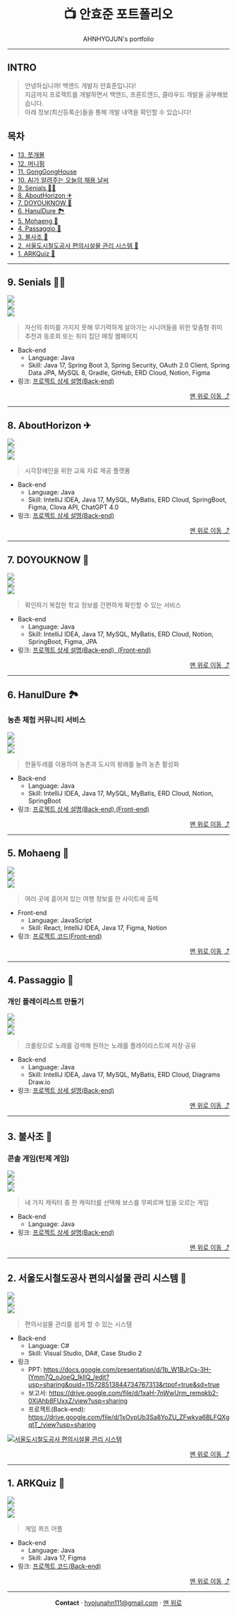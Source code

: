 <h1 align="center">📺 안효준 포트폴리오</h1>
<p align="center">AHNHYOJUN's portfolio</p>

<hr/>

<!-- 소개 -->
<h2>INTRO</h2>
<blockquote>
안녕하십니까! 백앤드 개발자 안효준입니다! <br/>
지금까지 프로젝트를 개발하면서 백엔드, 프론트엔드, 클라우드 개발을 공부해왔습니다. <br/>
아래 정보(최신등록순)들을 통해 개발 내역을 확인할 수 있습니다!
</blockquote>

<!-- 목차 -->
<h2 id="toc">목차</h2>

- [13. 쪼개몰](#zzogaemall)
- [12. 머니핑](#moneyping)
- [11. GongGongHouse](#gonggonghouse)
- [10. AI가 알려주는 오늘의 채용 날씨](#ai-weather)
- [9. Senials 👨‍🦳](#sinals)
- [8. AboutHorizon ✈](#abouthorizon)
- [7. DOYOUKNOW 🛴](#doyouknow)
- [6. HanulDure 🏞](#hanuldure)
- [5. Mohaeng 🛫](#mohaeng)
- [4. Passaggio 🎼](#passaggio)
- [3. 불사조 🧨](#bul-sajo)
- [2. 서울도시철도공사 편의시설물 관리 시스템 🚄](#seoul-metro-facility)
- [1. ARKQuiz 🎃](#arkquiz)

<hr/>











<!-- 9 -->
<h2 id="sinals">9. Senials 👨‍🦳</h2>

<p>
  <img src="https://img.shields.io/badge/기간-2024.09.11~2024.12.17-7952B3" /><br>
  <img src="https://img.shields.io/badge/역할-Github형상관리/SecurityLogin/OauthLogin-20C997" /><br>
  <img src="https://img.shields.io/badge/분야-시니어를 위한 취미 추천-0FA958" />
</p>

<blockquote>
자신의 취미를 가지지 못해 무기력하게 살아가는 시니어들을 위한 맞춤형 취미 추천과 동호회 또는 취미 집단 매칭 웹페이지
</blockquote>

- Back-end
  - Language: Java
  - Skill: Java 17, Spring Boot 3, Spring Security, OAuth 2.0 Client, Spring Data JPA, MySQL 8, Gradle, GitHub, ERD Cloud, Notion, Figma
- 링크: [프로젝트 상세 설명(Back-end)](https://github.com/DoYous/Senials-Backend/blob/main/README.md)

<p align="right"><a href="#toc">맨 위로 이동 ⤴</a></p>
<hr/>




<!-- 8 -->
<h2 id="abouthorizon">8. AboutHorizon ✈</h2>

<p>
  <img src="https://img.shields.io/badge/기간-2024.08.20~2024.08.21-7952B3" /><br>
  <img src="https://img.shields.io/badge/역할-녹음기/권한/Clova_API-20C997" /><br>
  <img src="https://img.shields.io/badge/분야-시각장애인_교육자료-0FA958" />
</p>

<blockquote>
시각장애인을 위한 교육 자료 제공 플랫폼
</blockquote>

- Back-end
  - Language: Java
  - Skill: IntelliJ IDEA, Java 17, MySQL, MyBatis, ERD Cloud, SpringBoot, Figma, Clova API, ChatGPT 4.0
- 링크: [프로젝트 상세 설명(Back-end)](https://github.com/36Clover/CloverChallenge/blob/main/README.md)

<p align="right"><a href="#toc">맨 위로 이동 ⤴</a></p>
<hr/>

<!-- 7 -->
<h2 id="doyouknow">7. DOYOUKNOW 🛴</h2>

<p>
  <img src="https://img.shields.io/badge/기간-2024.05.28~2024.06.14-7952B3" /><br>
  <img src="https://img.shields.io/badge/역할-메인페이지/카카오지도_API-20C997" /><br>
  <img src="https://img.shields.io/badge/분야-학교정보_공유-0FA958" />
</p>

<blockquote>
확인하기 복잡한 학교 정보를 간편하게 확인할 수 있는 서비스
</blockquote>

- Back-end
  - Language: Java
  - Skill: IntelliJ IDEA, Java 17, MySQL, MyBatis, ERD Cloud, Notion, SpringBoot, Figma, JPA
- 링크: [프로젝트 상세 설명(Back-end), (Front-end)](https://github.com/hyojunahn111/DOYOUKNOW/blob/main/README.md)

<p align="right"><a href="#toc">맨 위로 이동 ⤴</a></p>
<hr/>

<!-- 6 -->
<h2 id="hanuldure">6. HanulDure 🏞</h2>
<h3>농촌 체험 커뮤니티 서비스</h3>

<p>
  <img src="https://img.shields.io/badge/기간-2024.05.10~2024.05.24-7952B3" /><br>
  <img src="https://img.shields.io/badge/역할-글_작성/수정/상세/프로필-20C997" /><br>
  <img src="https://img.shields.io/badge/분야-농촌_활성화-0FA958" />
</p>

<blockquote>
한울두레를 이용하여 농촌과 도시의 왕래를 늘려 농촌 활성화
</blockquote>

- Back-end
  - Language: Java
  - Skill: IntelliJ IDEA, Java 17, MySQL, MyBatis, ERD Cloud, Notion, SpringBoot
- 링크: [프로젝트 상세 설명(Back-end),(Front-end)](https://github.com/hyojunahn111/HanulDure/blob/main/README.md)

<p align="right"><a href="#toc">맨 위로 이동 ⤴</a></p>
<hr/>

<!-- 5 -->
<h2 id="mohaeng">5. Mohaeng 🛫</h2>

<p>
  <img src="https://img.shields.io/badge/기간-2024.04~2024.05-7952B3" /><br>
  <img src="https://img.shields.io/badge/역할-프론트_구현-20C997" /><br>
  <img src="https://img.shields.io/badge/분야-여행_정보_집약-0FA958" />
</p>

<blockquote>
여러 곳에 흩어져 있는 여행 정보를 한 사이트에 출력
</blockquote>

- Front-end
  - Language: JavaScript
  - Skill: React, IntelliJ IDEA, Java 17, Figma, Notion
- 링크: [프로젝트 코드(Front-end)](https://github.com/hyojunahn111/Mohaeng)

<p align="right"><a href="#toc">맨 위로 이동 ⤴</a></p>
<hr/>

<!-- 4 -->
<h2 id="passaggio">4. Passaggio 🎼</h2>
<h3>개인 플레이리스트 만들기</h3>

<p>
  <img src="https://img.shields.io/badge/기간-2024.04.08~2024.04.15-7952B3" /><br>
  <img src="https://img.shields.io/badge/역할-회원가입/로그인-20C997" /><br>
  <img src="https://img.shields.io/badge/분야-플레이리스트/크롤링-0FA958" />
</p>

<blockquote>
크롤링으로 노래를 검색해 원하는 노래를 플레이리스트에 저장·공유
</blockquote>

- Back-end
  - Language: Java
  - Skill: IntelliJ IDEA, Java 17, MySQL, MyBatis, ERD Cloud, Diagrams Draw.io
- 링크: [프로젝트 상세 설명(Back-end)](https://github.com/hyojunahn111/passaggio_venture/blob/main/README.md)

<p align="right"><a href="#toc">맨 위로 이동 ⤴</a></p>
<hr/>

<!-- 3 -->
<h2 id="bul-sajo">3. 불사조 🧨</h2>
<h3>콘솔 게임(턴제 게임)</h3>

<p>
  <img src="https://img.shields.io/badge/기간-2024.03~2024.04-7952B3" /><br>
  <img src="https://img.shields.io/badge/역할-게임_로직/Java_콘솔-20C997" /><br>
  <img src="https://img.shields.io/badge/분야-턴제_게임-0FA958" />
</p>

<blockquote>
네 가지 캐릭터 중 한 캐릭터를 선택해 보스를 무찌르며 탑을 오르는 게임
</blockquote>

- Back-end
  - Language: Java
- 링크: [프로젝트 상세 설명(Back-end)](https://github.com/2024-venture-game/start/blob/master/README.md)

<p align="right"><a href="#toc">맨 위로 이동 ⤴</a></p>
<hr/>

<!-- 2 -->
<h2 id="seoul-metro-facility">2. 서울도시철도공사 편의시설물 관리 시스템 🚄</h2>

<p>
  <img src="https://img.shields.io/badge/기간-2023.09~2023.12.17-7952B3" /><br>
  <img src="https://img.shields.io/badge/역할-DB/폼_제작-20C997" /><br>
  <img src="https://img.shields.io/badge/분야-편의시설물_관리-0FA958" />
</p>

<blockquote>
편의시설물 관리를 쉽게 할 수 있는 시스템
</blockquote>

- Back-end
  - Language: C#
  - Skill: Visual Studio, DA#, Case Studio 2
- 링크
  - PPT: https://docs.google.com/presentation/d/1b_W1BJrCs-3H-IYmm7Q_oJoeQ_IkllQ_/edit?usp=sharing&ouid=115728513844734767313&rtpof=true&sd=true
  - 보고서: https://drive.google.com/file/d/1xaH-7nWwUrm_remqkb2-0XlAhb8FUxxZ/view?usp=sharing
  - 프로젝트(Back-end): https://drive.google.com/file/d/1xOvpUb3Sa8YoZU_ZFwkya6BLFQXgqtT_/view?usp=sharing

<p>
  <a href="https://docs.google.com/presentation/d/1b_W1BJrCs-3H-IYmm7Q_oJoeQ_IkllQ_/edit?usp=sharing&ouid=115728513844734767313&rtpof=true&sd=true">
    <img src="https://github.com/user-attachments/assets/c2bef9d6-c0d0-4346-bc26-627e06a9e933" alt="서울도시철도공사 편의시설물 관리 시스템" />
  </a>
</p>

<p align="right"><a href="#toc">맨 위로 이동 ⤴</a></p>
<hr/>

<!-- 1 -->
<h2 id="arkquiz">1. ARKQuiz 🎃</h2>

<p>
  <img src="https://img.shields.io/badge/기간-2021.01~2021.05-7952B3" /><br>
  <img src="https://img.shields.io/badge/역할-백엔드/디자인/퀴즈_제작-20C997" /><br>
  <img src="https://img.shields.io/badge/분야-모바일_퀴즈_게임-0FA958" />
</p>

<blockquote>
게임 퀴즈 어플
</blockquote>

- Back-end
  - Language: Java
  - Skill: Java 17, Figma
- 링크: [프로젝트 코드(Back-end)](https://github.com/hyojunahn111/ARKQuiz)

<p align="right"><a href="#toc">맨 위로 이동 ⤴</a></p>

<hr/>

<!-- 연락 및 요약 -->
<p align="center">
  <b>Contact</b> · <a href="mailto:hyojunahn111@gmail.com">hyojunahn111@gmail.com</a> · <a href="#toc">맨 위로</a>
</p>
